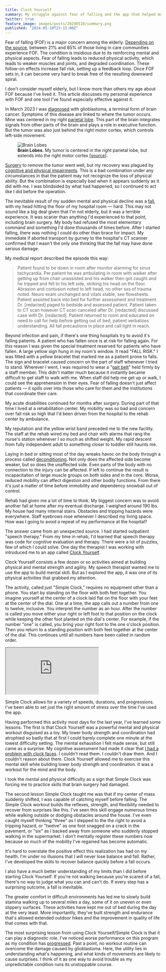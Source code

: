 ```yaml
---
title: Clock Yourself
summary: My struggle against fear of falling and the app that helped me.
twitter: true
feature_image: images/posts/20240510/summary.png
published: "2024-05-10T23:15:00Z"
---
```


Fear of falling (FOF) is a major concern among the elderly. [Depending on the source](https://doi.org/10.1093/ageing/afm169), between 21% and 85% of those living in care communities experience FOF. The condition is insidious due to its reinforcing mental and physical aspects. Fear of falling leads to reduced physical activity, which leads to weaker muscles and joints, and degraded coordination. These follow-on effects increase fall risk, setting up a feedback loop. Once FOF sets in, it can become very hard to break free of the resulting downward spiral.

I don't consider myself elderly, but I know more than others my age about FOF because I've lived it. This article discusses my personal experience with FOF and one tool I've found especially effective against it.

In March 2023 I was [diagnosed](/articles/2023/06/06/the-g-word/) with glioblastoma, a terminal form of brain cancer. Symptoms of this disease are linked to where the tumor occurs. Mine was centered in my right [parietal lobe](https://en.wikipedia.org/wiki/Parietal_lobe). This part of the brain integrates signals from other parts of the brain and plays a role in executive function. But the tumor was also just behind the right motor cortex, which controls left-side movement.

<figure>
  <img alt="Brain Lobes" src="/images/posts/20240510/brain-lobes.png">
  <figcaption>
    <strong>Brain Lobes.</strong> My tumor is centered in the right parietal lobe, but extends into the right motor cortex [<a href="https://en.wikipedia.org/wiki/Primary_somatosensory_cortex">source</a>].
  </figcaption>
</figure>

[Surgery](/articles/2023/06/02/reflections-on-my-brain-surgery/) to remove the tumor went well, but my recovery was plagued by [cognitive and physical impairments](/articles/2023/06/15/physical-and-cognitive-impairments/). This is a bad combination under any circumstances in that the patient may not recognize the loss of physical ability. But the combination is especially bad when it appears suddenly as it did with me. I was blindsided by what had happened, so I continued to act like I did before the operation.

The inevitable result of my sudden mental and physical decline was a [fall](/articles/2023/06/30/fall-guy/), with my head hitting the floor of my hospital room &mdash; hard. This may not sound like a big deal given that I'm not elderly, but it was a terrible experience. It was scarier than anything I'd experienced to that point, including brain surgery. My body had refused the most elementary command and something I'd done thousands of times before. After I started falling, there was nothing I could do other than brace for impact. My immediate if aborted transport by gurney to the hospital's CT scanner confirmed that I wasn't the only one thinking that the fall may have done serious damage.

My medical report described the episode this way:

> Patient found to be down in room after monitor alarming for sinus tachycardia. Per patient he was ambulating in room with walker after getting up from chair unassisted and his walker then got caught and he tripped and fell to his left side, striking his head on the floor. Abrasion and contusion noted to left head, no other sxs of trauma noted. Neuro exam unchanged and vitals stable, see flowsheets. Patient assisted back into bed for further assessment and treatment. Dr. [redacted] paged to bedside and assessed patient. Patient taken to CT scan however CT scan canceled after Dr. [redacted] discussed case with Dr. [redacted]. Patient returned to room and educated on need to call for help before getting out of bed, patient verbalizes understanding. All fall precautions in place and call light in reach.

Beyond infection and pain, if there's one thing hospitals try to avoid it's falling patients. A patient who has fallen once is at risk for falling again. For this reason I was given the special treatment reserved for patients who have fallen. A large yellow sign hung in my room's window. It read "FALL RISK." I was fitted with a yellow bracelet that marked me as a patient prone to falls. The sign and bracelet caused concern on the part of staff whenever I tried to stand. Wherever I went, I was required to wear a "[gait belt](https://www.med.umich.edu/1libr/FallsPreventionCommittee/UsingAGaitBelt.pdf)" held firmly by a staff member. This didn't matter much because it instantly became difficult to get staff to walk with me. When staff did help me get up or walk, I could see the apprehension in their eyes. Fear of falling doesn't just affect patients &mdash; it spills over into those who care for them and the institutions that coordinate their care.

My acute disabilities continued for months after surgery. During part of that time I lived at a rehabilitation center. My mobility was so bad and concern over fall risk so high that I'd been driven from the hospital to the rehab center by ambulance.

My reputation and the yellow wrist band preceded me to the new facility. The staff at the rehab wired my bed and chair with alarms that rang the nurse's station whenever I so much as shifted weight. My rapid descent from fully independent adult to something closer to toddler still haunts me.

Laying in bed or sitting most of the day wreaks havoc on the body through a process called [deconditioning](https://pubmed.ncbi.nlm.nih.gov/16121472/). Not only does the affected side become weaker, but so does the unaffected side. Even parts of the body with no connection to the injury can be affected. If left to continue the result is incapacitation of large muscle groups on both sides and in the core. Worse, reduced mobility can affect digestion and other bodily functions. From there it's just a matter of time before immobility and dependency snowball out of control.

Rehab had given me a lot of time to think. My biggest concern was to avoid another fall at home after my eventual discharge. I weighed around 190 lbs. My house had many internal stairs. Obstacles and tripping hazards were everywhere. Staff eyebrows rose whenever I described my living space. How was I going to avoid a repeat of my performance at the hospital?

The answer came from an unexpected source. I had started outpatient "speech therapy." From my time in rehab, I'd learned that speech therapy was code for cognitive evaluation and therapy. There were a lot of puzzles, few of which I could solve. One day the therapist I was working with introduced me to an app called [Clock Yourself](https://www.clockyourself.com.au).

Clock Yourself consists a few dozen or so activities aimed at building physical and mental strength and agility. My speech therapist wanted me to use the app to build mental skill. But as I explored the app, it was one of its physical activities that grabbed my attention.

The activity, called just "Simple Clock," requires no equipment other than a phone. You start by standing on the floor with both feet together. You imagine yourself at the center of a clock laid flat on the floor with your feet at the center of the dial. One at a time, the app calls out a number from one to twelve, inclusive. You interpret the number as an hour. After the number is called you move either your right or left foot to that position on the clock while keeping the other foot planted on the dial's center. For example, if the number "one" is called, you bring your right foot to the one o'clock position. Then you return to a standing position with both feet together at the center of the dial. This continues until all numbers have been called in random order.


<div class="videowrapper">
  <iframe src="https://www.youtube.com/embed/k1KBt96FFyc" allowfullscreen></iframe>
</div>

Simple Clock allows for a variety of speeds, durations, and progressions. I've been able to set just the right amount of stress over the time I've used the app.

Having performed this activity most days for the last year, I've learned some lessons. The first is that Clock Yourself was a powerful mental and physical workout disguised as a toy. My lower body strength and coordination had atrophied so badly that at first I could barely complete one minute at the lowest difficulty setting. The mental exhaustion I felt made sense, but still came as a surprise. My cognitive assessment had made it clear that [I had a problem with clock faces](/articles/2023/06/15/physical-and-cognitive-impairments/). I couldn't read them. I couldn't draw them. And I couldn't reason about them. Clock Yourself allowed me to exercise this mental skill while building lower body strength and coordination. It was a workout for the mind and the body.

I took the mental and physical difficulty as a sign that Simple Clock was forcing me to practice skills that brain surgery had damaged.

The second lesson Simple Clock taught me was that if my center of mass suddenly shifted, I was capable of catching myself before falling. The Simple Clock workout builds the reflexes, strength, and flexibility needed to recover from surprises like this. I've seen this skill engage numerous times while walking outside or dodging obstacles around the house. I've even caught myself thinking "three" as I stepped to the the right to avoid a tripping hazard, or "twelve" as one foot snagged on a crack in the pavement, or "six" as I backed away from someone who suddenly stopped walking in the supermarket. I don't mentally register these numbers now because so much of the mobility I've regained has become automatic.

It's hard to overstate the positive effect this realization has had on my health. I'm under no illusions that I will never lose balance and fall. Rather, I've developed the skills to recover balance quickly before a fall occurs.

I also have a much better understanding of my limits than I did before starting Clock Yourself. If you're not walking because you're scared of a fall, there's no way to judge what you can and can't do. If every step has a surprising outcome, a fall is inevitable.

The greater comfort in difficult environments has led me to slowly build stamina walking up to several miles a day, some of it on uneven or even slippery surfaces. These activities have kept me out of bed during the day at the very least. More importantly, they've built strength and endurance that's allowed extended outdoor hikes and the improvement in quality of life that comes with that.

The most surprising lesson from using Clock Yourself/Simple Clock is that it can play a diagnostic role. I've noticed worse performance on this program as my condition has [progressed](/articles/2024/04/22/round-two/). Past a point, no workout routine can overcome the damage caused by glioblastoma. Here, the utility lies in understanding what's happening, and what kinds of movements are likely to cause surprises. I think of it as one way to avoid trouble as my unpredictable condition runs its unstoppable course.
